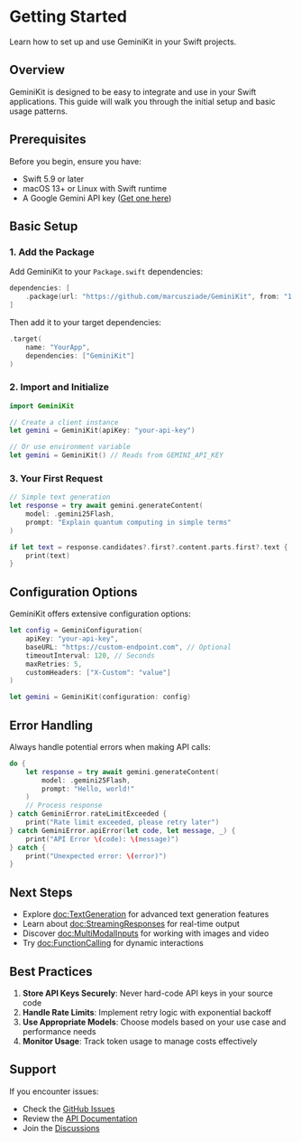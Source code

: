 # Getting Started

Learn how to set up and use GeminiKit in your Swift projects.

## Overview

GeminiKit is designed to be easy to integrate and use in your Swift applications. This guide will walk you through the initial setup and basic usage patterns.

## Prerequisites

Before you begin, ensure you have:

- Swift 5.9 or later
- macOS 13+ or Linux with Swift runtime
- A Google Gemini API key ([Get one here](https://makersuite.google.com/app/apikey))

## Basic Setup

### 1. Add the Package

Add GeminiKit to your `Package.swift` dependencies:

```swift
dependencies: [
    .package(url: "https://github.com/marcusziade/GeminiKit", from: "1.0.0")
]
```

Then add it to your target dependencies:

```swift
.target(
    name: "YourApp",
    dependencies: ["GeminiKit"]
)
```

### 2. Import and Initialize

```swift
import GeminiKit

// Create a client instance
let gemini = GeminiKit(apiKey: "your-api-key")

// Or use environment variable
let gemini = GeminiKit() // Reads from GEMINI_API_KEY
```

### 3. Your First Request

```swift
// Simple text generation
let response = try await gemini.generateContent(
    model: .gemini25Flash,
    prompt: "Explain quantum computing in simple terms"
)

if let text = response.candidates?.first?.content.parts.first?.text {
    print(text)
}
```

## Configuration Options

GeminiKit offers extensive configuration options:

```swift
let config = GeminiConfiguration(
    apiKey: "your-api-key",
    baseURL: "https://custom-endpoint.com", // Optional
    timeoutInterval: 120, // Seconds
    maxRetries: 5,
    customHeaders: ["X-Custom": "value"]
)

let gemini = GeminiKit(configuration: config)
```

## Error Handling

Always handle potential errors when making API calls:

```swift
do {
    let response = try await gemini.generateContent(
        model: .gemini25Flash,
        prompt: "Hello, world!"
    )
    // Process response
} catch GeminiError.rateLimitExceeded {
    print("Rate limit exceeded, please retry later")
} catch GeminiError.apiError(let code, let message, _) {
    print("API Error \(code): \(message)")
} catch {
    print("Unexpected error: \(error)")
}
```

## Next Steps

- Explore <doc:TextGeneration> for advanced text generation features
- Learn about <doc:StreamingResponses> for real-time output
- Discover <doc:MultiModalInputs> for working with images and video
- Try <doc:FunctionCalling> for dynamic interactions

## Best Practices

1. **Store API Keys Securely**: Never hard-code API keys in your source code
2. **Handle Rate Limits**: Implement retry logic with exponential backoff
3. **Use Appropriate Models**: Choose models based on your use case and performance needs
4. **Monitor Usage**: Track token usage to manage costs effectively

## Support

If you encounter issues:

- Check the [GitHub Issues](https://github.com/marcusziade/GeminiKit/issues)
- Review the [API Documentation](https://geminikit.dev/docs)
- Join the [Discussions](https://github.com/marcusziade/GeminiKit/discussions)
